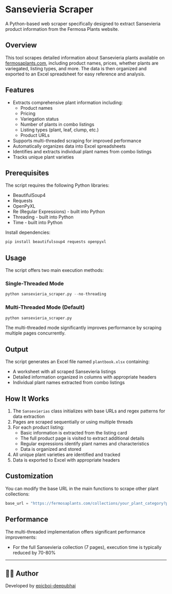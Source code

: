 # Sansevieria Scraper

A Python-based web scraper specifically designed to extract Sansevieria product information from the Fermosa Plants website.

## Overview

This tool scrapes detailed information about Sansevieria plants available on [fermosaplants.com](https://fermosaplants.com), including product names, prices, whether plants are variegated, listing types, and more. The data is then organized and exported to an Excel spreadsheet for easy reference and analysis.

## Features

- Extracts comprehensive plant information including:
  - Product names
  - Pricing
  - Variegation status
  - Number of plants in combo listings
  - Listing types (plant, leaf, clump, etc.)
  - Product URLs
- Supports multi-threaded scraping for improved performance
- Automatically organizes data into Excel spreadsheets
- Identifies and extracts individual plant names from combo listings
- Tracks unique plant varieties

## Prerequisites

The script requires the following Python libraries:
- BeautifulSoup4
- Requests
- OpenPyXL
- Re (Regular Expressions) - built into Python
- Threading - built into Python
- Time - built into Python

Install dependencies:
```bash
pip install beautifulsoup4 requests openpyxl
```

## Usage

The script offers two main execution methods:

### Single-Threaded Mode
```python
python sansevieria_scraper.py --no-threading
```

### Multi-Threaded Mode (Default)
```python
python sansevieria_scraper.py
```

The multi-threaded mode significantly improves performance by scraping multiple pages concurrently.

## Output

The script generates an Excel file named `plantbook.xlsx` containing:
- A worksheet with all scraped Sansevieria listings
- Detailed information organized in columns with appropriate headers
- Individual plant names extracted from combo listings

## How It Works

1. The `Sansevierias` class initializes with base URLs and regex patterns for data extraction
2. Pages are scraped sequentially or using multiple threads
3. For each product listing:
   - Basic information is extracted from the listing card
   - The full product page is visited to extract additional details
   - Regular expressions identify plant names and characteristics
   - Data is organized and stored
4. All unique plant varieties are identified and tracked
5. Data is exported to Excel with appropriate headers

## Customization

You can modify the base URL in the main functions to scrape other plant collections:

```python
base_url = "https://fermosaplants.com/collections/your_plant_category?page="
```

## Performance

The multi-threaded implementation offers significant performance improvements:
- For the full Sansevieria collection (7 pages), execution time is typically reduced by 70-80%

---

## 👨‍💻 Author
Developed by [epicboi-deepubhai](https://github.com/epicboi-deepubhai)